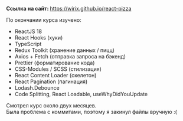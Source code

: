<b>Ссылка на сайт: </b> <a target='_blank' href='https://wirix.github.io/react-pizza'>https://wirix.github.io/react-pizza</a>
<div> По окончании курса изучено:
  <ul>
    <li>ReactJS 18</li>
    <li>React Hooks (хуки)</li>
    <li>TypeScript</li>
    <li>Redux Toolkit (хранение данных / пицц)</li>
    <li>Axios + Fetch (отправка запроса на бэкенд)</li>
    <li>Prettier (форматирование кода)</li>
    <li>CSS-Modules / SCSS (стилизация)</li>
    <li>React Content Loader (скелетон)</li>
    <li>React Pagination (пагинация)</li>
    <li>Lodash.Debounce</li>
    <li>Code Splitting, React Loadable, useWhyDidYouUpdate</li>
  </ul>
</div>
<div>Смотрел курс около двух месяцев.</div>
<div>Была проблема с коммитами, поэтому я закинул файлы вручную :(</div>
